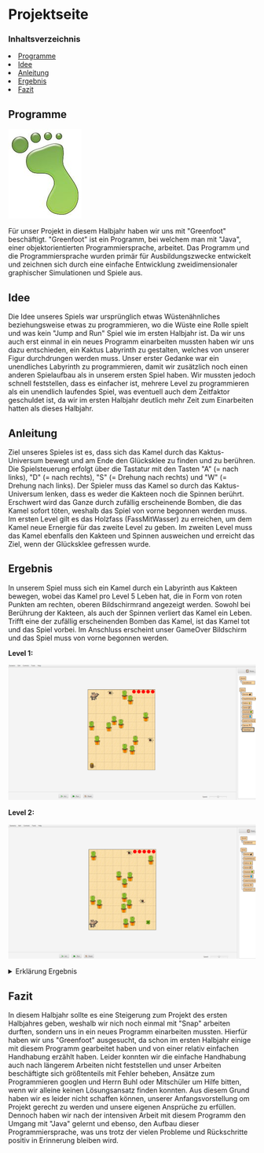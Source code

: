 # Projektseite

### Inhaltsverzeichnis
<li><a href="#kapitel1.1">Programme</a></h2></li>
<li><a href="#kapitel1.2">Idee</a></h2></li>
<li><a href="#kapitel1.3">Anleitung</a></h2></li>
<li><a href="#kapitel1.4">Ergebnis</a></h2></li>
<li><a href="#kapitel1.5">Fazit</a></h2></li>
  
<h2 id="kapitel1.1">Programme</h2>

![Logo Greenfoot](Bilder/Greenfoot_Logo.png "Logo Greenfoot")

Für unser Projekt in diesem Halbjahr haben wir uns mit "Greenfoot" beschäftigt. "Greenfoot" ist ein Programm, bei welchem man mit "Java", einer objektorientierten Programmiersprache, arbeitet. Das Programm und die Programmiersprache wurden primär für Ausbildungszwecke entwickelt und zeichnen sich durch eine einfache Entwicklung zweidimensionaler graphischer Simulationen und Spiele aus. 

<h2 id="kapitel1.2">Idee</h2>
Die Idee unseres Spiels war ursprünglich etwas Wüstenähnliches beziehungsweise etwas zu programmieren, wo die Wüste eine Rolle spielt und was kein "Jump and Run" Spiel wie im ersten Halbjahr ist. Da wir uns auch erst einmal in ein neues Programm einarbeiten mussten haben wir uns dazu entschieden, ein Kaktus Labyrinth zu gestalten, welches von unserer Figur durchdrungen werden muss. Unser erster Gedanke war ein unendliches Labyrinth zu programmieren, damit wir zusätzlich noch einen anderen Spielaufbau als in unserem ersten Spiel haben. Wir mussten jedoch schnell feststellen, dass es einfacher ist, mehrere Level zu programmieren als ein unendlich laufendes Spiel, was eventuell auch dem Zeitfaktor geschuldet ist, da wir im ersten Halbjahr deutlich mehr Zeit zum Einarbeiten hatten als dieses Halbjahr.

<h2 id="kapitel1.3">Anleitung</h2>
Ziel unseres Spieles ist es, dass sich das Kamel durch das Kaktus-Universum bewegt und am Ende den Glücksklee zu finden und zu berühren. Die Spielsteuerung erfolgt über die Tastatur mit den Tasten "A" (= nach links), "D" (= nach rechts), "S" (= Drehung nach rechts) und "W" (= Drehung nach links). Der Spieler muss das Kamel so durch das Kaktus-Universum lenken, dass es weder die Kakteen noch die Spinnen berührt. Erschwert wird das Ganze durch zufällig erscheinende Bomben, die das Kamel sofort töten, weshalb das Spiel von vorne begonnen werden muss. Im ersten Level  gilt es das Holzfass (FassMitWasser) zu erreichen, um dem Kamel neue Ernergie für das zweite Level zu geben. Im zweiten Level muss das Kamel ebenfalls den Kakteen und Spinnen ausweichen und erreicht das Ziel, wenn der Glücksklee gefressen wurde. 

<h2 id="kapitel1.4">Ergebnis</h2>
In unserem Spiel muss sich ein Kamel durch ein Labyrinth aus Kakteen bewegen, wobei das Kamel pro Level 5 Leben hat, die in Form von roten Punkten am rechten, oberen Bildschirmrand angezeigt werden. Sowohl bei Berührung der Kakteen, als auch der Spinnen verliert das Kamel ein Leben. Trifft eine der zufällig erscheinenden Bomben das Kamel, ist das Kamel tot und das Spiel vorbei. Im Anschluss erscheint unser GameOver Bildschirm und das Spiel muss von vorne begonnen werden. 

**Level 1:**

![Level 1](Bilder/Endergebnis_Level_1.png "Level 1")

**Level 2:**

![Level 2](Bilder/Endergebnis_Level_2.png "Level 2")

<details id="Link"><summary>Erklärung Ergebnis</summary>

<details id="Link"><summary>Erklärung Code SandWorld</summary>

Zuerst wurde die Größe der SandWorld mit 500*600 Pixeln festgelegt.
  
Die "void"-Methode "act" sorgt dafür, dass die Bombe zufällig  bei x=250 und y=10 erscheint, wenn die zufällige Zahl von 0-500 (integer "timerRate") zwischen 0 und 80 (integer "bombProbability") liegt.
  
![SandWorld](Bilder/Screenshot_Code_SandWorld_1.png "SandWorld")

![SandWorld](Bilder/Screenshot_Code_SandWorld_2.png "SandWorld")

![SandWorld](Bilder/Screenshot_Code_SandWorld_3.png "SandWorld")

![SandWorld](Bilder/Screenshot_Code_SandWorld_4.png "SandWorld")
</details>
  
<details id="Link"><summary>Erklärung Code Kamel</summary>

Für die Tastatursteuerung des Kamels wurden die verschiedenen Richtungen auf die "A", "D", "S" und "W" Tasten aufgeteilt, dabei sorgt die "A" Taste dafür, dass sich das Kamel nach links bewegt, die "D" Taste für eine Bewegung nach rechts, mit der "S" Taste dreht sich das Kamel nach rechts und "W" Taste erfolgt eine Drehung nach links. 

Mit der "void"-Methode "eatFassMitWasser" ist gemeint, dass wenn das Kamel das Fass berührt, eine Verbindung zur SandWorld aufgebaut wird und diese dann den Levelwechsel auslöst.
  
Die zwei "void"-Methoden "seeKaktus" und "seeSpinne" haben die geleiche Funktionsweise, nur, dass bei der einen Methode der Kaktus und bei der anderen die Spinne Auslöser des Verbindungsaufbaus zur SandWorld ist, damit diese dann ein LebenVomKamel entfernen kann. 
  
Die "void"-Methode "seeBombe" funktioniert ähnlich, wie die Methoden davor, nur beendet die SandWorld das Spiel und der GameOver-Bildschirm erscheint.
  
Auch die "void"-Methode "seeKleeblatt" hat die gleiche Funktionsweise mit dem einzigen Unterschied, dass die SandWorld den Ziel-Bildschirm erscheinen lässt.
  
Am Ende sind alle "private void"-Methoden in der "public void"-Methode zusammengefasst aufgeschrieben, damit die Verbindung und Kommunikation mit der SandWorld stattfinden kann.
  
![Kamel](Bilder/Screenshot_Code_Kamel.png "Kamel")
</details>
  
<details id="Link"><summary>Erklärung Code Bombe</summary>

Für die Gravitation muss eine Variable mit einem "integer" erstellt werden, damit man in der "void"-Methode die Fallgeschwindigkeit immer um 1 erhöhen kann, wodurch das Fallen der Bombe realistischer aussieht. Damit sich die Bomben am Ende nicht alle am unteren Bildschirmrand sammeln, musste noch programmiert werden, dass die Bomben verschwinden, sobald sie den Rand des "Spielfeldes" berühren.

![Bombe](Bilder/Screenshot_Code_Bombe.png "Bombe")
</details>
  
<details id="Link"><summary>Erklärung Code TotenKopf</summary>

Im TotenKopf wurde programmiert, dass ein Totenkopfbild in der Größe 600*600 Pixeln in schwarz-weiß entsteht.
  
![TotenKopf](Bilder/Screenshot_Code_TotenKopf.png "TotenKopf")
</details>
  
<details id="Link"><summary>Erklärung Code Spinne</summary>

Für die Spinne wurde programmiert, dass sie sich um 60° dreht, sobald sie den Rand des "Spielfeldes" berührt und sich ansonsten immer um 1 Längeneinheit bewegt.
  
![Spinne](Bilder/Screenshot_Code_Spinne.png "Spinne")
</details>
</details>

<h2 id="kapitel1.5">Fazit</h2>
In diesem Halbjahr sollte es eine Steigerung zum Projekt des ersten Halbjahres geben, weshalb wir nich noch einmal mit "Snap" arbeiten durften, sondern uns in ein neues Programm einarbeiten mussten. Hierfür haben wir uns "Greenfoot" ausgesucht, da schon im ersten Halbjahr einige mit diesem Programm gearbeitet haben und von einer relativ einfachen Handhabung erzählt haben. Leider konnten wir die einfache Handhabung auch nach längerem Arbeiten nicht feststellen und unser Arbeiten beschäftigte sich größtenteils mit Fehler beheben, Ansätze zum Programmieren googlen und Herrn Buhl oder Mitschüler um Hilfe bitten, wenn wir alleine keinen Lösungsansatz finden konnten. Aus diesem Grund haben wir es leider nicht schaffen können, unserer Anfangsvorstellung om Projekt gerecht zu werden und unsere eigenen Ansprüche zu erfüllen. Dennoch haben wir nach der intensiven Arbeit mit diesem Programm den Umgang mit "Java" gelernt und ebenso, den Aufbau dieser Programmiersprache, was uns trotz der vielen Probleme und Rückschritte positiv in Erinnerung bleiben wird.
